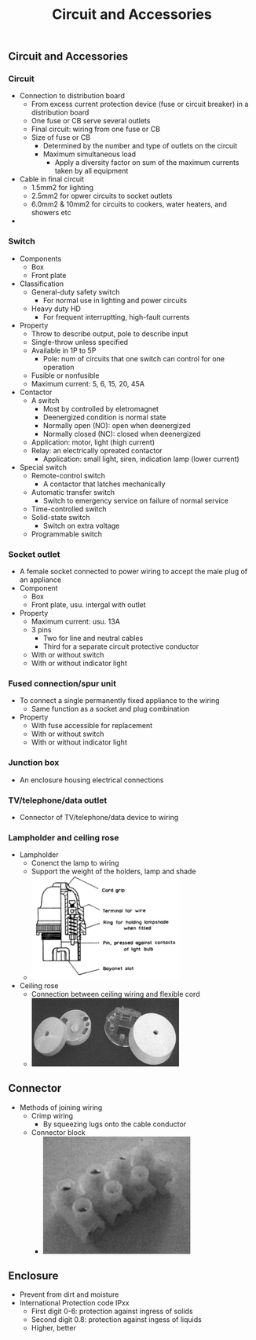 ﻿---
title: Circuit and Accessories
update: 2022-06-16
categories: 
- Study notes
- Construction
- Building services
tags: EE
description: 
---

## Circuit and Accessories

### Circuit

- Connection to distribution board
    - From excess current protection device (fuse or circuit breaker) in a distribution board
    - One fuse or CB serve several outlets
    - Final circuit: wiring from one fuse or CB
    - Size of fuse or CB
        - Determined by the number and type of outlets on the circuit
        - Maximum simultaneous load
            - Apply a diversity factor on sum of the maximum currents taken by all equipment
- Cable in final circuit
    - 1.5mm2 for lighting
    - 2.5mm2 for opwer circuits to socket outlets
    - 6.0mm2 & 10mm2 for circuits to cookers, water heaters, and showers etc
- 



### Switch
- Components
    - Box
    - Front plate
- Classification
    - General-duty safety switch
        - For normal use in lighting and power circuits
    - Heavy duty HD
        - For frequent interruptting, high-fault currents
- Property
    - Throw to describe output, pole to describe input
    - Single-throw unless specified
    - Available in 1P to 5P
        - Pole: num of circuits that one switch can control for one operation
    - Fusible or nonfusible
    - Maximum current: 5, 6, 15, 20, 45A
- Contactor
    - A switch
        - Most by controlled by eletromagnet
        - Deenergized condition is normal state
        - Normally open (NO): open when deenergized
        - Normally closed (NC): closed when deenergized
    - Application: motor, light (high current)
    - Relay: an electrically opreated contactor
        - Application: small light, siren, indication lamp (lower current)
- Special switch
    - Remote-control switch
        - A contactor that latches mechanically
    - Automatic transfer switch
        - Switch to emergency service on failure of normal service
    - Time-controlled switch
    - Solid-state switch
        - Switch on extra voltage
    - Programmable switch

### Socket outlet

- A female socket connected to power wiring to accept the male plug of an appliance
- Component
    - Box
    - Front plate, usu. intergal with outlet
- Property
    - Maximum current: usu. 13A
    - 3 pins
        - Two for line and neutral cables
        - Third for a separate circuit protective conductor
    - With or without switch
    - With or without indicator light

### Fused connection/spur unit

- To connect a single permanently fixed appliance to the wiring
    - Same function as a socket and plug combination
- Property
    - With fuse accessible for replacement
    - With or without switch
    - With or without indicator light

### Junction box

- An enclosure housing electrical connections

### TV/telephone/data outlet

- Connector of TV/telephone/data device to wiring

### Lampholder and ceiling rose

-  Lampholder
    - Conenct the lamp to wiring
    - Support the weight of the holders, lamp and shade
    - <img src="https://raw.githubusercontent.com/zoe-gif/images/master/20220627145147.png" width="300" height="">
- Ceiling rose
    - Connection between ceiling wiring and flexible cord
    - <img src="https://raw.githubusercontent.com/zoe-gif/images/master/20220627145206.png" width="300" height="">

## Connector

- Methods of joining wiring
    - Crimp wiring
        - By squeezing lugs onto the cable conductor
    - Connector block
        - <img src="https://raw.githubusercontent.com/zoe-gif/images/master/20220627145949.png" width="300" height="">

## Enclosure

- Prevent from dirt and moisture
- International Protection code IPxx
    - First digit 0-6: protection against ingress of solids
    - Second digit 0.8: protection against ingess of liquids
    - Higher, better